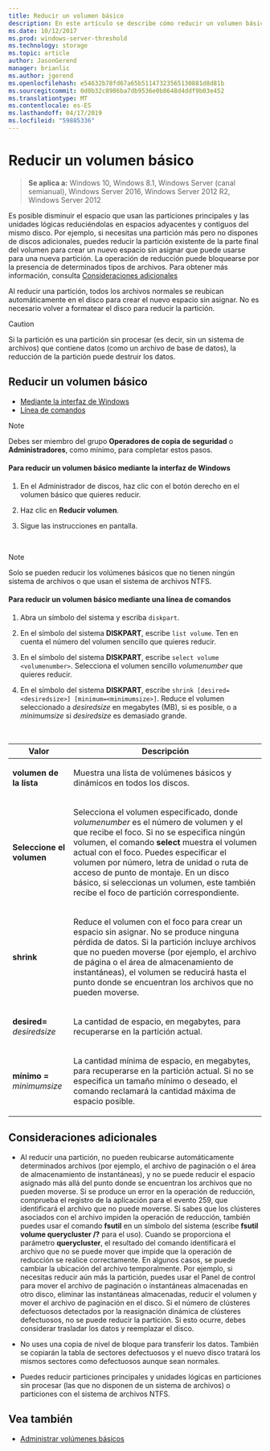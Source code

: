 ```yaml
---
title: Reducir un volumen básico
description: En este artículo se describe cómo reducir un volumen básico
ms.date: 10/12/2017
ms.prod: windows-server-threshold
ms.technology: storage
ms.topic: article
author: JasonGerend
manager: brianlic
ms.author: jgerend
ms.openlocfilehash: e54632b78fd67a65b51147323565130881d8d81b
ms.sourcegitcommit: 0d0b32c8986ba7db9536e0b8648d4ddf9b03e452
ms.translationtype: MT
ms.contentlocale: es-ES
ms.lasthandoff: 04/17/2019
ms.locfileid: "59885336"
---
```

# <a name="shrink-a-basic-volume"></a>Reducir un volumen básico

> **Se aplica a:** Windows 10, Windows 8.1, Windows Server (canal semianual), Windows Server 2016, Windows Server 2012 R2, Windows Server 2012

Es posible disminuir el espacio que usan las particiones principales y las unidades lógicas reduciéndolas en espacios adyacentes y contiguos del mismo disco. Por ejemplo, si necesitas una partición más pero no dispones de discos adicionales, puedes reducir la partición existente de la parte final del volumen para crear un nuevo espacio sin asignar que puede usarse para una nueva partición. La operación de reducción puede bloquearse por la presencia de determinados tipos de archivos. Para obtener más información, consulta [Consideraciones adicionales](#addcon) 

Al reducir una partición, todos los archivos normales se reubican automáticamente en el disco para crear el nuevo espacio sin asignar. No es necesario volver a formatear el disco para reducir la partición.

> [!CAUTION]
> Si la partición es una partición sin procesar (es decir, sin un sistema de archivos) que contiene datos (como un archivo de base de datos), la reducción de la partición puede destruir los datos.

## <a name="shrinking-a-basic-volume"></a>Reducir un volumen básico

-   [Mediante la interfaz de Windows](#BKMK_WINUI)
-   [Línea de comandos](#BKMK_CMD)

> [!NOTE]
> Debes ser miembro del grupo **Operadores de copia de seguridad** o **Administradores**, como mínimo, para completar estos pasos.

<a id="BKMK_WINUI"></a>
#### <a name="to-shrink-a-basic-volume-using-the-windows-interface"></a>Para reducir un volumen básico mediante la interfaz de Windows

1.  En el Administrador de discos, haz clic con el botón derecho en el volumen básico que quieres reducir.

2.  Haz clic en **Reducir volumen**.

3.  Sigue las instrucciones en pantalla.

<br />

> [!NOTE]
> Solo se pueden reducir los volúmenes básicos que no tienen ningún sistema de archivos o que usan el sistema de archivos NTFS.

<a id="BKMK_CMD"></a>
#### <a name="to-shrink-a-basic-volume-using-a-command-line"></a>Para reducir un volumen básico mediante una línea de comandos

1.  Abra un símbolo del sistema y escriba `diskpart`.

2.  En el símbolo del sistema **DISKPART**, escribe `list volume`. Ten en cuenta el número del volumen sencillo que quieres reducir.

3.  En el símbolo del sistema **DISKPART**, escribe `select volume <volumenumber>`. Selecciona el volumen sencillo *volumenumber* que quieres reducir.

4.  En el símbolo del sistema **DISKPART**, escribe `shrink [desired=<desiredsize>] [minimum=<minimumsize>]`. Reduce el volumen seleccionado a *desiredsize* en megabytes (MB), si es posible, o a *minimumsize* si *desiredsize* es demasiado grande.

<br />

| Valor | Descripción|
|---|---|
| <p>**volumen de la lista**</p> | <p>Muestra una lista de volúmenes básicos y dinámicos en todos los discos.</p>|
| <p>**Seleccione el volumen**</p> | <p>Selecciona el volumen especificado, donde <em>volumenumber</em> es el número de volumen y el que recibe el foco. Si no se especifica ningún volumen, el comando **select** muestra el volumen actual con el foco. Puedes especificar el volumen por número, letra de unidad o ruta de acceso de punto de montaje. En un disco básico, si seleccionas un volumen, este también recibe el foco de partición correspondiente.</p> |
| <p>**shrink**</p> | <p>Reduce el volumen con el foco para crear un espacio sin asignar. No se produce ninguna pérdida de datos. Si la partición incluye archivos que no pueden moverse (por ejemplo, el archivo de página o el área de almacenamiento de instantáneas), el volumen se reducirá hasta el punto donde se encuentran los archivos que no pueden moverse. |
| <p>**desired=** <em>desiredsize</em></p> | <p>La cantidad de espacio, en megabytes, para recuperarse en la partición actual.</p> |
| <p>**mínimo =** <em>minimumsize</em></p> | <p>La cantidad mínima de espacio, en megabytes, para recuperarse en la partición actual. Si no se especifica un tamaño mínimo o deseado, el comando reclamará la cantidad máxima de espacio posible.</p> 

<a id="addcon"></a>

## <a name="additional-considerations"></a>Consideraciones adicionales

-   Al reducir una partición, no pueden reubicarse automáticamente determinados archivos (por ejemplo, el archivo de paginación o el área de almacenamiento de instantáneas), y no se puede reducir el espacio asignado más allá del punto donde se encuentran los archivos que no pueden moverse. Si se produce un error en la operación de reducción, comprueba el registro de la aplicación para el evento 259, que identificará el archivo que no puede moverse. Si sabes que los clústeres asociados con el archivo impiden la operación de reducción, también puedes usar el comando **fsutil** en un símbolo del sistema (escribe **fsutil volume querycluster /?** para el uso). Cuando se proporciona el parámetro **querycluster**, el resultado del comando identificará el archivo que no se puede mover que impide que la operación de reducción se realice correctamente.
En algunos casos, se puede cambiar la ubicación del archivo temporalmente. Por ejemplo, si necesitas reducir aún más la partición, puedes usar el Panel de control para mover el archivo de paginación o instantáneas almacenadas en otro disco, eliminar las instantáneas almacenadas, reducir el volumen y mover el archivo de paginación en el disco. Si el número de clústeres defectuosos detectados por la reasignación dinámica de clústeres defectuosos, no se puede reducir la partición. Si esto ocurre, debes considerar trasladar los datos y reemplazar el disco.

-  No uses una copia de nivel de bloque para transferir los datos. También se copiarán la tabla de sectores defectuosos y el nuevo disco tratará los mismos sectores como defectuosos aunque sean normales.

-   Puedes reducir particiones principales y unidades lógicas en particiones sin procesar (las que no disponen de un sistema de archivos) o particiones con el sistema de archivos NTFS.

## <a name="see-also"></a>Vea también

-   [Administrar volúmenes básicos](manage-basic-volumes.md)